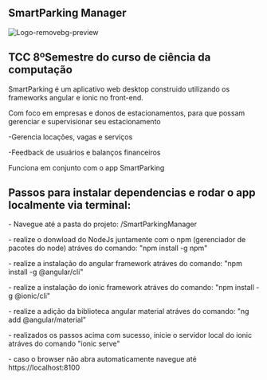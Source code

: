 <div>
  <h2>SmartParking Manager</h2>
</div>

![Logo-removebg-preview](https://user-images.githubusercontent.com/48762418/142700862-d16e02b3-129c-40af-9492-3dba6e8996f8.png)
<h2>TCC 8ºSemestre do curso de ciência da computação</h2>
<p>SmartParking é um aplicativo web desktop construido utilizando os frameworks angular e ionic no front-end.</p>
<p>Com foco em empresas e donos de estacionamentos, para que possam gerenciar e supervisionar seu estacionamento</p>
<p>-Gerencia locações, vagas e serviços</p>
<p>-Feedback de usuários e balanços financeiros</p>
<p>Funciona em conjunto com o app SmartParking</p>

<h2>Passos para instalar dependencias e rodar o app localmente via terminal: </h2>
<p>- Navegue até a pasta do projeto: /SmartParkingManager</p>
<p>- realize o donwload do NodeJs juntamente com o npm (gerenciador de pacotes do node) atráves do comando: "npm install -g npm"</p>
<p>- realize a instalação do angular framework atráves do comando: "npm install -g @angular/cli"</p>
<p>- realize a instalação do ionic framework atráves do comando: "npm install -g @ionic/cli"</p>
<p>- realize a adição da biblioteca angular material atráves do comando: "ng add @angular/material"</p>
<p>- realizados os passos acima com sucesso, inicie o servidor local do ionic atráves do comando "ionic serve"</p>
<p>- caso o browser não abra automaticamente navegue até https://localhost:8100</p>




